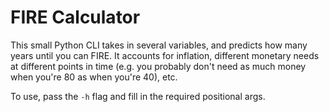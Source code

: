 FIRE Calculator
===============
This small Python CLI takes in several variables, and predicts how many years until you can FIRE. It accounts for inflation, different monetary needs at different points in time (e.g. you probably don't need as much money when you're 80 as when you're 40), etc.

To use, pass the `-h` flag and fill in the required positional args.
